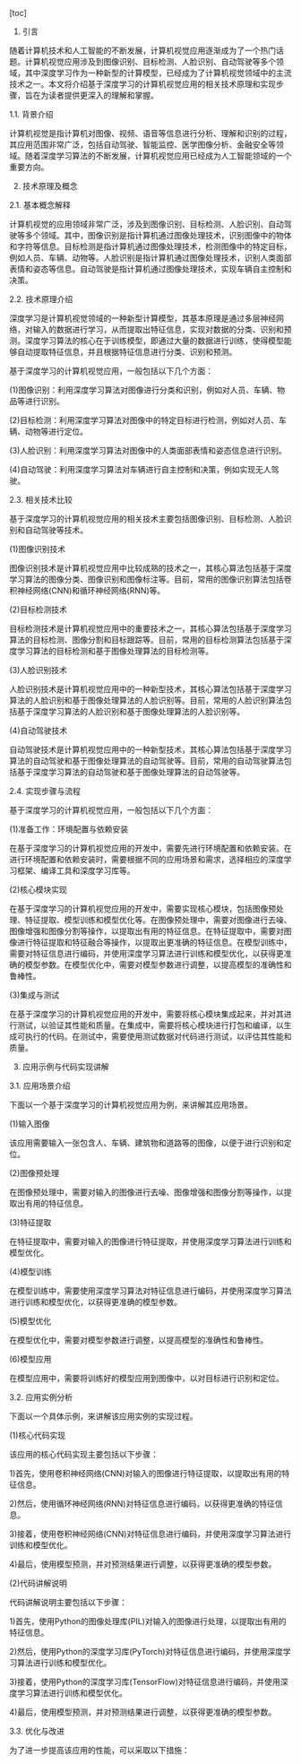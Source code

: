 
[toc]                    
                
                
1. 引言

随着计算机技术和人工智能的不断发展，计算机视觉应用逐渐成为了一个热门话题。计算机视觉应用涉及到图像识别、目标检测、人脸识别、自动驾驶等多个领域，其中深度学习作为一种新型的计算模型，已经成为了计算机视觉领域中的主流技术之一。本文将介绍基于深度学习的计算机视觉应用的相关技术原理和实现步骤，旨在为读者提供更深入的理解和掌握。

1.1. 背景介绍

计算机视觉是指计算机对图像、视频、语音等信息进行分析、理解和识别的过程，其应用范围非常广泛，包括自动驾驶、智能监控、医学图像分析、金融安全等领域。随着深度学习算法的不断发展，计算机视觉应用已经成为人工智能领域的一个重要方向。

2. 技术原理及概念

2.1. 基本概念解释

计算机视觉的应用领域非常广泛，涉及到图像识别、目标检测、人脸识别、自动驾驶等多个领域。其中，图像识别是指计算机通过图像处理技术，识别图像中的物体和字符等信息。目标检测是指计算机通过图像处理技术，检测图像中的特定目标，例如人员、车辆、动物等。人脸识别是指计算机通过图像处理技术，识别人类面部表情和姿态等信息。自动驾驶是指计算机通过图像处理技术，实现车辆自主控制和决策。

2.2. 技术原理介绍

深度学习是计算机视觉领域的一种新型计算模型，其基本原理是通过多层神经网络，对输入的数据进行学习，从而提取出特征信息，实现对数据的分类、识别和预测。深度学习算法的核心在于训练模型，即通过大量的数据进行训练，使得模型能够自动提取特征信息，并且根据特征信息进行分类、识别和预测。

基于深度学习的计算机视觉应用，一般包括以下几个方面：

(1)图像识别：利用深度学习算法对图像进行分类和识别，例如对人员、车辆、物品等进行识别。

(2)目标检测：利用深度学习算法对图像中的特定目标进行检测，例如对人员、车辆、动物等进行定位。

(3)人脸识别：利用深度学习算法对图像中的人类面部表情和姿态信息进行识别。

(4)自动驾驶：利用深度学习算法对车辆进行自主控制和决策，例如实现无人驾驶。

2.3. 相关技术比较

基于深度学习的计算机视觉应用的相关技术主要包括图像识别、目标检测、人脸识别和自动驾驶等技术。

(1)图像识别技术

图像识别技术是计算机视觉应用中比较成熟的技术之一，其核心算法包括基于深度学习算法的图像分类、图像识别和图像标注等。目前，常用的图像识别算法包括卷积神经网络(CNN)和循环神经网络(RNN)等。

(2)目标检测技术

目标检测技术是计算机视觉应用中的重要技术之一，其核心算法包括基于深度学习算法的目标检测、图像分割和目标跟踪等。目前，常用的目标检测算法包括基于深度学习算法的目标检测和基于图像处理算法的目标检测等。

(3)人脸识别技术

人脸识别技术是计算机视觉应用中的一种新型技术，其核心算法包括基于深度学习算法的人脸识别和基于图像处理算法的人脸识别等。目前，常用的人脸识别算法包括基于深度学习算法的人脸识别和基于图像处理算法的人脸识别等。

(4)自动驾驶技术

自动驾驶技术是计算机视觉应用中的一种新型技术，其核心算法包括基于深度学习算法的自动驾驶和基于图像处理算法的自动驾驶等。目前，常用的自动驾驶算法包括基于深度学习算法的自动驾驶和基于图像处理算法的自动驾驶等。

2.4. 实现步骤与流程

基于深度学习的计算机视觉应用，一般包括以下几个方面：

(1)准备工作：环境配置与依赖安装

在基于深度学习的计算机视觉应用的开发中，需要先进行环境配置和依赖安装。在进行环境配置和依赖安装时，需要根据不同的应用场景和需求，选择相应的深度学习框架、编译工具和深度学习库等。

(2)核心模块实现

在基于深度学习的计算机视觉应用的开发中，需要实现核心模块，包括图像预处理、特征提取、模型训练和模型优化等。在图像预处理中，需要对图像进行去噪、图像增强和图像分割等操作，以提取出有用的特征信息。在特征提取中，需要对图像进行特征提取和特征融合等操作，以提取出更准确的特征信息。在模型训练中，需要对特征信息进行编码，并使用深度学习算法进行训练和模型优化，以获得更准确的模型参数。在模型优化中，需要对模型参数进行调整，以提高模型的准确性和鲁棒性。

(3)集成与测试

在基于深度学习的计算机视觉应用的开发中，需要将核心模块集成起来，并对其进行测试，以验证其性能和质量。在集成中，需要将核心模块进行打包和编译，以生成可执行的代码。在测试中，需要使用测试数据对代码进行测试，以评估其性能和质量。

3. 应用示例与代码实现讲解

3.1. 应用场景介绍

下面以一个基于深度学习的计算机视觉应用为例，来讲解其应用场景。

(1)输入图像

该应用需要输入一张包含人、车辆、建筑物和道路等的图像，以便于进行识别和定位。

(2)图像预处理

在图像预处理中，需要对输入的图像进行去噪、图像增强和图像分割等操作，以提取出有用的特征信息。

(3)特征提取

在特征提取中，需要对输入的图像进行特征提取，并使用深度学习算法进行训练和模型优化。

(4)模型训练

在模型训练中，需要使用深度学习算法对特征信息进行编码，并使用深度学习算法进行训练和模型优化，以获得更准确的模型参数。

(5)模型优化

在模型优化中，需要对模型参数进行调整，以提高模型的准确性和鲁棒性。

(6)模型应用

在模型应用中，需要将训练好的模型应用到图像中，以对目标进行识别和定位。

3.2. 应用实例分析

下面以一个具体示例，来讲解该应用实例的实现过程。

(1)核心代码实现

该应用的核心代码实现主要包括以下步骤：

1)首先，使用卷积神经网络(CNN)对输入的图像进行特征提取，以提取出有用的特征信息。

2)然后，使用循环神经网络(RNN)对特征信息进行编码，以获得更准确的特征信息。

3)接着，使用卷积神经网络(CNN)对特征信息进行编码，并使用深度学习算法进行训练和模型优化。

4)最后，使用模型预测，并对预测结果进行调整，以获得更准确的模型参数。

(2)代码讲解说明

代码讲解说明主要包括以下步骤：

1)首先，使用Python的图像处理库(PIL)对输入的图像进行处理，以提取出有用的特征信息。

2)然后，使用Python的深度学习库(PyTorch)对特征信息进行编码，并使用深度学习算法进行训练和模型优化。

3)接着，使用Python的深度学习库(TensorFlow)对特征信息进行编码，并使用深度学习算法进行训练和模型优化。

4)最后，使用模型预测，并对预测结果进行调整，以获得更准确的模型参数。

3.3. 优化与改进

为了进一步提高该应用的性能，可以采取以下措施：

